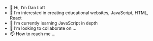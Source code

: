 - 👋 Hi, I’m Dan Lott
- 👀 I’m interested in creating educational websites, JavaScript, HTML, React
- 🌱 I’m currently learning JavaScript in depth
- 💞️ I’m looking to collaborate on ...
- 📫 How to reach me ...

<!---
DanielLott/DanielLott is a ✨ special ✨ repository because its `README.md` (this file) appears on your GitHub profile.
You can click the Preview link to take a look at your changes.
--->
